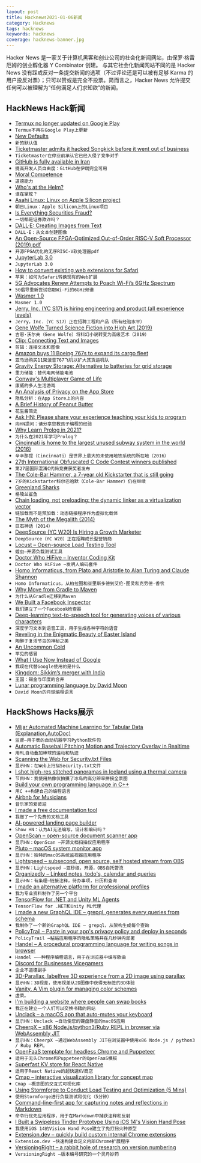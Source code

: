 ```yaml
---
layout: post
title: Hacknews2021-01-06新闻
category: Hacknews
tags: hacknews
keywords: hacknews
coverage: hacknews-banner.jpg
---
```


Hacker News 是一家关于计算机黑客和创业公司的社会化新闻网站，由保罗·格雷厄姆的创业孵化器 Y Combinator 创建。
与其它社会化新闻网站不同的是 Hacker News 没有踩或反对一条提交新闻的选项（不过评论还是可以被有足够 Karma 的用户投反对票）；只可以赞或是完全不投票。简而言之，Hacker News 允许提交任何可以被理解为“任何满足人们求知欲”的新闻。

## HackNews Hack新闻


- [Termux no longer updated on Google Play](https://wiki.termux.com/wiki/Termux_Google_Play)
- `Termux不再在Google Play上更新`
- [New Defaults](https://stratechery.com/2021/new-defaults/)
- `新的默认值`
- [Ticketmaster admits it hacked Songkick before it went out of business](https://arstechnica.com/information-technology/2021/01/ticketmaster-pays-10-million-criminal-fine-for-hacking-a-rival-company/)
- `Ticketmaster在停业前承认它已经入侵了竞争对手`
- [GitHub is fully available in Iran](https://github.blog/2021-01-05-advancing-developer-freedom-github-is-fully-available-in-iran/)
- `提高开发人员自由度：GitHub在伊朗完全可用`
- [Moral Competence](https://evanjconrad.com/posts/moral-competence)
- `道德能力`
- [Who's at the Helm?](https://dlorenc.medium.com/whos-at-the-helm-1101c37bf0f1)
- `谁在掌舵？`
- [Asahi Linux: Linux on Apple Silicon project](https://asahilinux.org/)
- `朝日Linux：Apple Silicon上的Linux项目`
- [Is Everything Securities Fraud?](https://papers.ssrn.com/sol3/papers.cfm?abstract_id=3664132)
- `一切都是证券欺诈吗？`
- [DALL·E: Creating Images from Text](https://openai.com/blog/dall-e/)
- `DALL·E：从文本创建图像`
- [An Open-Source FPGA-Optimized Out-of-Order RISC-V Soft Processor (2019) pdf](http://www.rsg.ci.i.u-tokyo.ac.jp/members/shioya/pdfs/Mashimo-FPT%2719.pdf)
- `开源FPGA优化的无序RISC-V软处理器pdf`
- [JupyterLab 3.0](https://blog.jupyter.org/jupyterlab-3-0-is-out-4f58385e25bb)
- `JupyterLab 3.0`
- [How to convert existing web extensions for Safari](https://developer.apple.com/news/?id=qiz0arxc&utm_source=GiacomoBalli.com&utm_medium=GiacomoBalli.com&utm_campaign=GiacomoBalli.com)
- `苹果：如何为Safari转换现有的Web扩展`
- [5G Advocates Renew Attempts to Poach Wi-Fi’s 6GHz Spectrum](https://www.eetimes.com/5g-advocates-renew-attempts-to-poach-wi-fis-6ghz-spectrum/)
- `5G倡导重新尝试窃取Wi-Fi的6GHz频谱`
- [Wasmer 1.0](https://medium.com/wasmer/wasmer-1-0-3f86ca18c043)
- `Wasmer 1.0`
- [Jerry, Inc. (YC S17) is hiring engineering and product (all experience levels)](https://jerry.ai/careers)
- `Jerry，Inc.（YC S17）正在招聘工程和产品（所有经验水平）`
- [Gene Wolfe Turned Science Fiction into High Art (2019)](https://www.theringer.com/2019/4/25/18515675/gene-wolfe-science-fiction-author)
- `吉恩·沃尔夫（Gene Wolfe）将科幻小说转变为高级艺术（2019）`
- [Clip: Connecting Text and Images](https://openai.com/blog/clip/)
- `剪辑：连接文本和图像`
- [Amazon buys 11 Boeing 767s to expand its cargo fleet](https://www.cbc.ca/news/business/amazon-westjet-1.5861635)
- `亚马逊购买11架波音767飞机以扩大其货运机队`
- [Gravity Energy Storage: Alternative to batteries for grid storage](https://spectrum.ieee.org/energy/batteries-storage/gravity-energy-storage-will-show-its-potential-in-2021)
- `重力储能：替代电网储能电池`
- [Conway's Multiplayer Game of Life](http://lifecompetes.com/)
- `康威的多人生活游戏`
- [An Analysis of Privacy on the App Store](https://hugotunius.se/2021/01/03/an-analysis-of-privacy-on-the-app-store.html)
- `隐私分析：在App Store上的内容`
- [A Brief History of Peanut Butter](https://www.smithsonianmag.com/innovation/brief-history-peanut-butter-180976525/)
- `花生酱简史`
- [Ask HN: Please share your experience teaching your kids to program](item?id=25650224)
- `向HN提问：请分享您教孩子编程的经验`
- [Why Learn Prolog in 2021?](http://dstrohmaier.com/why-learn-prolog-in-2021/)
- `为什么在2021年学习Prolog？`
- [Cincinnati is home to the largest unused subway system in the world (2016)](https://www.atlasobscura.com/articles/cincinnati-built-a-subway-system-100-years-ago-but-never-used-it)
- `辛辛那提（Cincinnati）是世界上最大的未使用地铁系统的所在地（2016）`
- [27th International Obfuscated C Code Contest winners published](https://www.ioccc.org/2020/)
- `第27届国际混淆C代码竞赛获奖者发布`
- [The Cole-Bar Hammer, a 7-year old Kickstarter that is still going](https://www.kickstarter.com/projects/363439631/the-cole-bar-hammer/posts)
- `7岁的Kickstarter科尔巴哈默（Cole-Bar Hammer）仍在继续`
- [Greenland Sharks](https://howtosavetheworld.ca/2020/12/31/several-short-sentences-about-greenland-sharks/)
- `格陵兰鲨鱼`
- [Chain loading, not preloading: the dynamic linker as a virtualization vector](https://www.cs.kent.ac.uk/people/staff/srk21/blog/2021/01/04/#elf-chain-loading)
- `链加载而不是预加载：动态链接程序作为虚拟化载体`
- [The Myth of the Megalith (2014)](https://www.newyorker.com/tech/annals-of-technology/baalbek-myth-megalith)
- `巨石神话（2014）`
- [DeepSource (YC W20) Is Hiring a Growth Marketer](https://deepsource.io/jobs/growth-marketer-in/)
- `DeepSource（YC W20）正在招聘成长型营销商`
- [Locust – Open-source Load Testing Tool](https://locust.io/)
- `蝗虫–开源负载测试工具`
- [Doctor Who HiFive – Inventor Coding Kit](https://www.hifiveinventor.com/)
- `Doctor Who HiFive –发明人编码套件`
- [Homo Informaticus, from Plato and Aristotle to Alan Turing and Claude Shannon](https://philosophynow.org/issues/141/Homo_informaticus)
- `Homo Informaticus，从柏拉图和亚里斯多德到艾伦·图灵和克劳德·香农`
- [Why Move from Gradle to Maven](https://blog.astradot.com/why-we-moved-from-gradle-to-maven/)
- `为什么从Gradle迁移到Maven`
- [We Built a Facebook Inspector](https://themarkup.org/citizen-browser/2021/01/05/how-we-built-a-facebook-inspector)
- `我们建立了一个Facebook检查器`
- [Deep-learning text-to-speech tool for generating voices of various characters](https://15.ai/)
- `深度学习文本到语音工具，用于生成各种字符的语音`
- [Reveling in the Enigmatic Beauty of Easter Island](https://www.nytimes.com/2020/04/27/travel/easter-island.html)
- `陶醉于复活节岛的神秘之美`
- [An Uncommon Cold](https://www.ncbi.nlm.nih.gov/pmc/articles/PMC7252012/)
- `罕见的感冒`
- [What I Use Now Instead of Google](https://kiramclean.com/blog/what-i-use-now-instead-of-google/)
- `我现在代替Google使用的是什么`
- [Kingdom: Sikkim’s merger with India](https://fiftytwo.in/story/kingdom/)
- `王国：锡金与印度的合并`
- [Lunar programming language by David Moon](http://users.rcn.com/david-moon/Lunar/)
- `David Moon的月球编程语言`


## HackShows Hacks展示

- [ Mljar Automated Machine Learning for Tabular Data (Explanation,AutoDoc)](https://github.com/mljar/mljar-supervised)
- `监督–用于表的自动机器学习Python软件包`
- [ Automatic Baseball Pitching Motion and Trajectory Overlay in Realtime](https://github.com/chonyy/ML-auto-baseball-pitching-overlay)
- `用ML自动叠加棒球的运动和轨迹`
- [ Scanning the Web for Security.txt Files](https://github.com/62726164/a-survey-of-security-dot-txt)
- `显示HN：在Web上扫描Security.txt文件`
- [ I shot high-res stitched panoramas in Iceland using a thermal camera](https://petapixel.com/2019/07/13/shooting-high-res-thermal-photos-of-iceland-to-show-nature-at-work/?q=5)
- `节目HN：我使用热像仪拍摄了冰岛的高分辨率拼接全景图`
- [ Build your own programming language in C++](https://github.com/codr7/alang)
- `用C ++构建自己的编程语言`
- [ Airbnb for Musicians](https://noisycamp.com)
- `音乐家的爱彼迎`
- [ I made a free documentation tool](https://sidepage.co)
- `我做了一个免费的文档工具`
- [ AI-powered landing page builder](https://headlime.com/features/landing-page)
- `Show HN：认为AI无法编写，设计和编码吗？`
- [ OpenScan – open-source document scanner app](https://github.com/Ethereal-Developers-Inc/OpenScan)
- `显示HN：OpenScan –开源文档扫描仪应用程序`
- [ Pluto – macOS system monitor app](https://apps.apple.com/us/app/pluto-hud/id1544577573?mt=12)
- `显示HN：独特的macOS系统监视器应用程序`
- [ Lightspeed – subsecond, open source, self hosted stream from OBS](https://github.com/GRVYDEV/Project-Lightspeed)
- `显示HN：Lightspeed –亚秒级，开源，OBS自托管流`
- [ Organizedly – Linked notes, todo's, calendar and queries](https://organizedly.io)
- `显示HN：有条理–链接注释，待办事项，日历和查询`
- [ I made an alternative platform for professional profiles](https://read.cv)
- `我为专业资料制作了另一个平台`
- [ TensorFlow for .NET and Unity ML Agents](https://losttech.software/gradient.html)
- `TensorFlow for .NET和Unity ML代理`
- [ I made a new GraphQL IDE – grepql, generates every queries from schema](https://grepql.netlify.app/)
- `我制作了一个新的GraphQL IDE – grepql，从架构生成每个查询`
- [ PolicyTrail – Paste in your app's privacy policy and deploy in seconds](https://policytrail.com/)
- `PolicyTrail –粘贴应用程序的隐私策略并在几秒钟内部署`
- [ Handel – A procedural programming language for writing songs in browser](https://handel-pl.github.io)
- `Handel –一种程序编程语言，用于在浏览器中编写歌曲`
- [ Discord for Businesses Vicegamers](https://tappy.so/?ref=reddit)
- `企业不道德副手`
- [ 3D-Parallax, labelfree 3D experience from a 2D image using parallax](https://github.com/VincentLefevre/3D-parallax)
- `显示HN：3D视差，使用视差从2D图像中获得无标签的3D体验`
- [ Vanity. A Vim plugin for managing color schemes](https://github.com/whatever555/vanity)
- `虚荣。`
- [ I'm building a website where people can swap books](Https://swapiverse.com/)
- `我正在建立一个人们可以交换书籍的网站`
- [ Unclack – a macOS app that auto-mutes your keyboard](https://unclack.app)
- `显示HN：Unclack –自动使您的键盘静音的macOS应用`
- [ CheerpX – x86 Node.js/python3/Ruby REPL in browser via WebAssembly JIT](https://repl.leaningtech.com/)
- `显示HN：CheerpX –通过WebAssembly JIT在浏览器中使用x86 Node.js / python3 / Ruby REPL`
- [ OpenFaaS template for headless Chrome and Puppeteer](https://github.com/alexellis/openfaas-puppeteer-template)
- `适用于无头Chrome和Puppeteer的OpenFaaS模板`
- [ Superfast KV store for React Native](https://github.com/greentriangle/react-native-leveldb)
- `适用于React Native的超快速KV商店`
- [ Cmap – interactive visualization library for concept map](https://github.com/ionstage/cmap)
- `Cmap –概念图的交互式可视化库`
- [ Using Stormforge to Conduct Load Testing and Optimization (5 Mins)](https://www.youtube.com/watch?v=PrnrUasqHVA&feature=youtu.be)
- `使用Stormforge进行负载测试和优化（5分钟）`
- [ Command-line-first app for capturing notes and reflections in Markdown](https://github.com/automoto/devlog)
- `命令行优先应用程序，用于在Markdown中捕获注释和反射`
- [ I Built a Swipeless Tinder Prototype Using iOS 14's Vision Hand Pose](https://github.com/anupamchugh/iOS14VisionHandPose)
- `我使用iOS 14的Vision Hand Pose建立了免打扫火种原型`
- [ Extension.dev – quickly build custom internal Chrome extensions](https://extension.dev/)
- `Extension.dev –快速构建自定义内部Chrome扩展程序`
- [ VersioningRight – a rabbit hole of research on version numbering](https://versioningright.com)
- `VersioningRight –版本编号研究的一个灵丹妙药`

